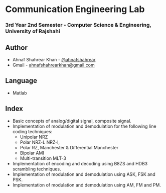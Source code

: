 # Communication Engineering Lab
### 3rd Year 2nd Semester - Computer Science & Engineering, University of Rajshahi

## Author
- Ahnaf Shahrear Khan - [@ahnafshahrear](https://github.com/ahnafshahrear)
- Gmail - ahnafshahrearkhan@gmail.com

## Language
- Matlab

## Index
- Basic concepts of analog/digital signal, composite signal.
- Implementation of modulation and demodulation for the following line coding techniques:
	- Unipolar NRZ
	- Polar NRZ-L NRZ-I,
	- Polar RZ, Manchester & Differential Manchester
	- Bipolar AMI
	- Multi-transition MLT-3
- Implementation of encoding and decoding using B8ZS and HDB3 scrambling techniques.
- Implementation of modulation and demodulation using ASK, FSK and PSK.
- Implementation of modulation and demodulation using AM, FM and PM.